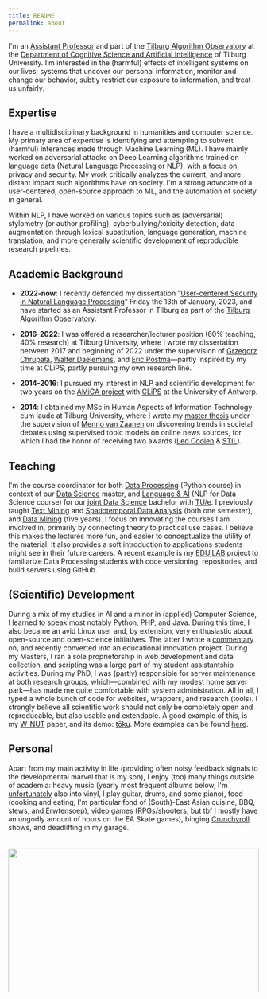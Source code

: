 ```yaml
---
title: README
permalink: about
---
```


I'm an [Assistant Professor](https://research.tilburguniversity.edu/en/persons/chris-emmery) and part of the [Tilburg Algorithm Observatory](https://www.tilburguniversity.edu/about/schools/tshd/departments/dca/lab/algorithm-observatory) at the [Department of Cognitive Science and Artificial Intelligence](https://www.csai.nl/) of Tilburg University. I’m interested in the (harmful) effects of intelligent systems on our lives; systems that uncover our personal information, monitor and change our behavior, subtly restrict our exposure to information, and treat us unfairly.

## Expertise

I have a multidisciplinary background in humanities and computer science. My primary area of expertise is identifying and attempting to subvert (harmful) inferences made through Machine Learning (ML). I have mainly worked on adversarial attacks on Deep Learning algorithms trained on language data (Natural Language Processing or NLP), with a focus on privacy and security. My work critically analyzes the current, and more distant impact such algorithms have on society. I'm a strong advocate of a user-centered, open-source approach to ML, and the automation of society in general.

Within NLP, I have worked on various topics such as (adversarial) stylometry (or author profiling), cyberbullying/toxicity detection, data augmentation through lexical substitution, language generation, machine translation, and more generally scientific development of reproducible research pipelines.


## Academic Background

- **2022-now**: I recently defended my dissertation “[User-centered Security in Natural Language Processing](https://arxiv.org/abs/2301.04230)” Friday the 13th of January, 2023, and have started as an Assistant Professor in Tilburg as part of the [Tilburg Algorithm Observatory](https://www.tilburguniversity.edu/about/schools/tshd/departments/dca/lab/algorithm-observatory).

- **2016-2022**: I was offered a researcher/lecturer position (60% teaching, 40% research) at Tilburg University, where I wrote my dissertation between 2017 and beginning of 2022 under the supervision of [Grzegorz Chrupała](http://grzegorz.chrupala.me), [Walter Daelemans](http://www.clips.uantwerpen.be/~walter/), and [Eric Postma](http://www.ericpostma.nl)—partly inspired by my time at CLiPS, partly pursuing my own research line.

- **2014-2016**: I pursued my interest in NLP and scientific development for two years on the [AMiCA project](http://www.amicaproject.be/) with  [CLiPS]([http://www.clips.uantwerpen.be/](https://www.uantwerpen.be/en/research-groups/clips/)) at the University of Antwerp.

- **2014**: I obtained my MSc in Human Aspects of Information Technology cum laude at Tilburg University, where I wrote my [master thesis](./publ) under the supervision of [Menno van Zaanen](http://ilk.uvt.nl/menno/main) on discovering trends in societal debates using supervised topic models on online news sources, for which I had the honor of receiving two awards ([Leo Coolen](http://www.clips.uantwerpen.be/news/chris-emmery-wins-leo-coolen-award-for-his-master-dissertation) & [STIL](https://twitter.com/clipsua/status/563648163761106944)).




## Teaching

 I'm the course coordinator for both [Data Processing](https://catalogus.tilburguniversity.edu/osiris_student_tiuprd/OnderwijsCatalogusSelect.do?selectie=cursus&collegejaar=2020&taal=en&cursus=880254-M-3) (Python course) in context of our [Data Science](https://www.tilburguniversity.edu/education/masters-programmes/data-science-business-and-governance/) master, and [Language & AI](https://catalogus.tilburguniversity.edu/osiris_student_tiuprd/OnderwijsCatalogusSelect.do?selectie=cursus&collegejaar=2020&taal=en&cursus=JBC090-B-5) (NLP for Data Science course) for our [joint Data Science](https://www.tilburguniversity.edu/education/bachelors-programs/data-science) bachelor with [TU/e](https://www.tue.nl/en/education/bachelor-college/bachelor-data-science/). I previously taught [Text Mining](https://mystudy.uvt.nl/it10.vakzicht?taal=N&pfac=FGW&vakcode=880091) and [Spatiotemporal Data Analysis](https://catalogus.tilburguniversity.edu/osiris_student_tiuprd/OnderwijsCatalogusSelect.do?selectie=cursus&collegejaar=2020&taal=en&cursus=800880-M-3) (both one semester), and [Data Mining](https://catalogus.tilburguniversity.edu/osiris_student_tiuprd/OnderwijsCatalogusSelect.do?selectie=cursus&collegejaar=2020&taal=en&cursus=880022-M-6) (five years).  I focus on innovating the courses I am involved in, primarily by connecting theory to practical use cases. I believe this makes the lectures more fun, and easier to conceptualize the utility of the material. It also provides a soft introduction to applications students might see in their future careers. A recent example is my [EDUiLAB](https://www.tilburguniversity.edu/about/education/innovation-education) project to familiarize Data Processing students with code versioning, repositories, and build servers using GitHub.


## (Scientific) Development

During a mix of my studies in AI and a minor in (applied) Computer Science, I learned to speak most notably Python, PHP, and Java. During this time, I also became an avid Linux user and, by extension, very enthusiastic about open-source and open-science initiatives. The latter I wrote a [commentary](https://link.springer.com/article/10.1007/s42113-019-00055-w) on, and recently converted into an educational innovation project. During my Masters, I ran a sole proprietorship in web development and data collection, and scripting was a large part of my student assistantship activities. During my PhD, I was (partly) responsible for server maintenance at both research groups, which—combined with my modest home server park—has made me quite comfortable with system administration. All in all, I typed a whole bunch of code for websites, wrappers, and research (tools). I strongly believe all scientific work should not only be completely open and reproducable, but also usable and extendable. A good example of this, is my [W-NUT](https://github.com/cmry/simple-queries) paper, and its demo: [tōku](https://onyx.uvt.nl/toku). More examples can be found [here](https://cmry.github.io/code).


## Personal

Apart from my main activity in life (providing often noisy feedback signals to the developmental marvel that is my son), I enjoy (too) many things outside of academia: heavy music (yearly most frequent albums below, I'm [unfortunately](https://www.youtube.com/watch?v=nkCMSrvOTAo) also into vinyl, I play guitar, drums, and some piano), food (cooking and eating, I'm particular fond of (South)-East Asian cuisine, BBQ, stews, and Erwtensoep), video games (RPGs/shooters, but tbf I mostly have an ungodly amount of hours on the EA Skate games), binging [Crunchyroll](https://www.crunchyroll.com/) shows, and deadlifting in my garage.

<div style="overflow: hidden; height:308px;">
<img src="http://lastfmtopalbums.dinduks.com/patchwork.php?user=cmry_&period=12month&rows=4&cols=10&imageSize=150&noborder=on" style="display: block; margin-left: auto; margin-right: auto; width: 100%; padding-top: 20px;">
</div>

